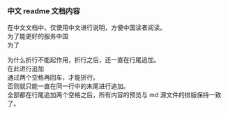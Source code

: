 ### 中文 readme 文档内容

在中文文档中，仅使用中文进行说明，方便中国读者阅读。  
为了能更好的服务中国  
为了

为什么折行不能起作用，折行之后，还一直在行尾追加。  
在此进行追加  
通过两个空格再回车，才能折行。  
否则就只能一直在同一行中的末尾进行追加。  
全部都在行尾追加两个空格之后，所有内容的预览与 md 源文件的排版保持一致了。
